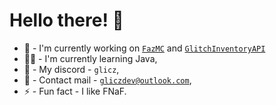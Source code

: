 # Hello there! 👋
- 🐻 - I'm currently working on [`FazMC`](https://fazmc.com/) and [`GlitchInventoryAPI`](https://github.com/GliczDev/GlitchInventoryAPI)
- 🧑‍💻 - I'm currently learning Java,
- 💬 - My discord - `glicz`,
- 📧 - Contact mail - [`gliczdev@outlook.com`](mailto:gliczdev@outlook.com),
- ⚡ - Fun fact - I like FNaF.
